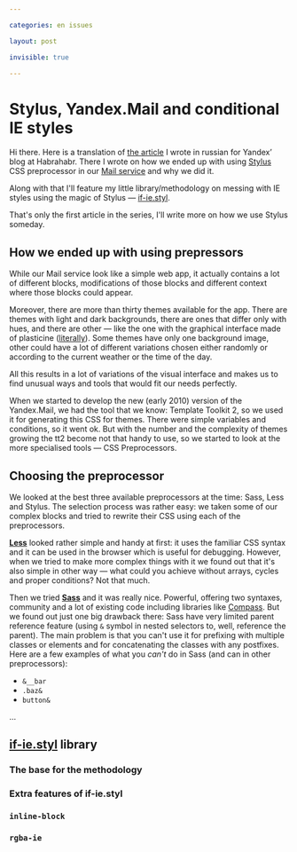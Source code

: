 ```yaml
---

categories: en issues

layout: post

invisible: true

---
```


# Stylus, Yandex.Mail and conditional IE styles

Hi there. Here is a translation of [the article](http://habrahabr.ru/company/yandex/blog/169415/) I wrote in russian for Yandex’ blog at Habrahabr. There I wrote on how we ended up with using [Stylus](http://learnboost.github.com/stylus) CSS preprocessor in our [Mail service](http://mail.yandex.com/) and why we did it.

Along with that I'll feature my little library/methodology on messing with IE styles using the magic of Stylus — [if-ie.styl](gh:kizu/if-ie.styl).

That's only the first article in the series, I'll write more on how we use Stylus someday.

## How we ended up with using prepressors

While our Mail service look like a simple web app, it actually contains a lot of different blocks, modifications of those blocks and different context where those blocks could appear.

Moreover, there are more than thirty themes available for the app. There are themes with light and dark backgrounds, there are ones that differ only with hues, and there are other — like the one with the graphical interface made of plasticine ([literally](https://www.youtube.com/watch?v=qrDU3ErUiHA&hd=1)). Some themes have only one background image, other could have a lot of different variations chosen either randomly or according to the current weather or the time of the day.

All this results in a lot of variations of the visual interface and makes us to find unusual ways and tools that would fit our needs perfectly.

When we started to develop the new (early 2010) version of the Yandex.Mail, we had the tool that we know: Template Toolkit 2, so we used it for generating this CSS for themes. There were simple variables and conditions, so it went ok. But with the number and the complexity of themes growing the tt2 become not that handy to use, so we started to look at the more specialised tools — CSS Preprocessors.

## Choosing the preprocessor

We looked at the best three available preprocessors at the time: Sass, Less and Stylus. The selection process was rather easy: we taken some of our complex blocks and tried to rewrite their CSS using each of the preprocessors.

[**Less**](http://lesscss.org/) looked rather simple and handy at first: it uses the familiar CSS syntax and it can be used in the browser which is useful for debugging. However, when we tried to make more complex things with it we found out that it's also simple in other way — what could you achieve without arrays, cycles and proper conditions? Not that much.

Then we tried [**Sass**](http://sass-lang.com/) and it was really nice. Powerful, offering two syntaxes, community and a lot of existing code including libraries like [Compass](http://compass-style.org/). But we found out just one big drawback there: Sass have very limited parent reference feature (using `&` symbol in nested selectors to, well, reference the parent). The main problem is that you can't use it for prefixing with multiple classes or elements and for concatenating the classes with any postfixes. Here are a few examples of what you _can't_ do in Sass (and can in other preprocessors):

- `&__bar`
- `.baz&`
- `button&`

…

## [if-ie.styl](gh:kizu/if-ie.styl) library

### The base for the methodology

### Extra features of if-ie.styl

### `inline-block`

### `rgba-ie`

